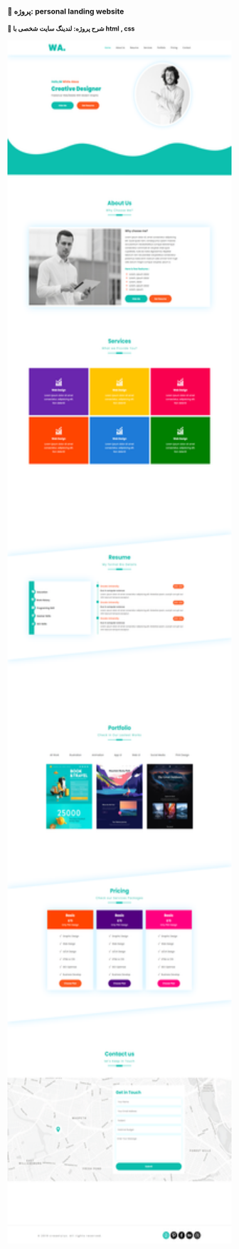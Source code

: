 ### 📑 پروژه: personal landing website

#### 📌 شرح پروژه: لندینگ سایت شخصی با html , css


<img src="https://github.com/aligoodini/personal-landing-website/blob/95fce196b88c763bc44a6d19f86897617a4b568b/personal-website-landing.png" alt="drawing" style="width:900px; height:2700px"/>
